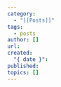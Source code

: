```yaml
---
category:
  - "[[Posts]]"
tags:
  - posts
author: []
url: 
created:
  "{ date }": 
published: 
topics: []
---
```

